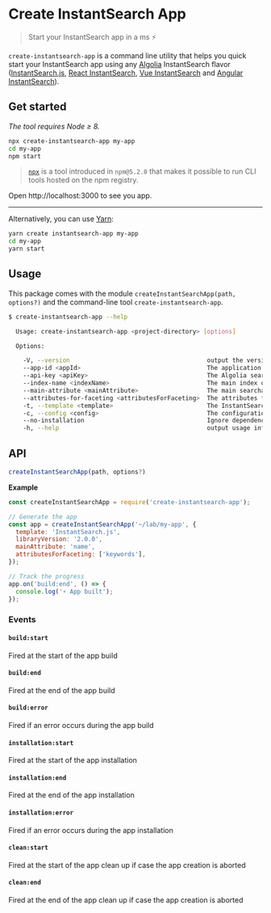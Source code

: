 # Create InstantSearch App

> Start your InstantSearch app in a ms ⚡️

`create-instantsearch-app` is a command line utility that helps you quick start your InstantSearch app using any [Algolia](https://algolia.com) InstantSearch flavor ([InstantSearch.js](https://github.com/algolia/instantsearch.js), [React InstantSearch](https://github.com/algolia/react-instantsearch), [Vue InstantSearch](https://github.com/algolia/vue-instantsearch) and [Angular InstantSearch](https://github.com/algolia/angular-instantsearch)).

## Get started

_The tool requires Node ≥ 8._

```sh
npx create-instantsearch-app my-app
cd my-app
npm start
```

> [`npx`](https://medium.com/@maybekatz/introducing-npx-an-npm-package-runner-55f7d4bd282b) is a tool introduced in `npm@5.2.0` that makes it possible to run CLI tools hosted on the npm registry.

Open http://localhost:3000 to see you app.

---

Alternatively, you can use [Yarn](https://http://yarnpkg.com):

```sh
yarn create instantsearch-app my-app
cd my-app
yarn start
```

## Usage

This package comes with the module `createInstantSearchApp(path, options?)` and the command-line tool `create-instantsearch-app`.

```sh
$ create-instantsearch-app --help

  Usage: create-instantsearch-app <project-directory> [options]

  Options:

    -V, --version                                      output the version number
    --app-id <appId>                                   The application ID
    --api-key <apiKey>                                 The Algolia search API key
    --index-name <indexName>                           The main index of your search
    --main-attribute <mainAttribute>                   The main searchable attribute of your index
    --attributes-for-faceting <attributesForFaceting>  The attributes for faceting
    -t, --template <template>                          The InstantSearch template to use
    -c, --config <config>                              The configuration file to get the options from
    --no-installation                                  Ignore dependency installation
    -h, --help                                         output usage information
```

## API

```javascript
createInstantSearchApp(path, options?)
```

__Example__

```javascript
const createInstantSearchApp = require('create-instantsearch-app');

// Generate the app
const app = createInstantSearchApp('~/lab/my-app', {
  template: 'InstantSearch.js',
  libraryVersion: '2.0.0',
  mainAttribute: 'name',
  attributesForFaceting: ['keywords'],
});

// Track the progress
app.on('build:end', () => {
  console.log('⚡️ App built');
});
```

### Events

#### `build:start`

Fired at the start of the app build

#### `build:end`

Fired at the end of the app build

#### `build:error`

Fired if an error occurs during the app build

#### `installation:start`

Fired at the start of the app installation

#### `installation:end`

Fired at the end of the app installation

#### `installation:error`

Fired if an error occurs during the app installation

#### `clean:start`

Fired at the start of the app clean up if case the app creation is aborted

#### `clean:end`

Fired at the end of the app clean up if case the app creation is aborted
